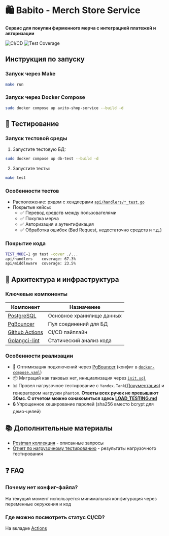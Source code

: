 # 🛍️ Babito - Merch Store Service

**Сервис для покупки фирменного мерча с интеграцией платежей и авторизации**

![CI/CD](https://github.com/ResetPlease/Babito/actions/workflows/go.yml/badge.svg)
![Test Coverage](https://img.shields.io/badge/coverage-67.3%25-green)

## Инструкция по запуску

### Запуск через Make
```bash
make run
```

### Запуск через Docker Compose
```bash
sudo docker compose up avito-shop-service --build -d
```

## 🧪 Тестирование

### Запуск тестовой среды
1. Запустите тестовую БД:
```bash
sudo docker compose up db-test --build -d
```

2. Запустите тесты:
```bash
make test
```

### Особенности тестов
- Расположение: рядом с хендлерами [`api/handlers/*_test.go`](./api/handlers/)
- Покрытые кейсы:
  - ✅ Перевод средств между пользователями
  - ✅ Покупка мерча
  - ✅ Авторизация и аутентификация
  - ✅ Обработка ошибок (Bad Request, недостаточно средств и т.д.)

### Покрытие кода
```bash
TEST_MODE=1 go test -cover ./...
api/handlers    coverage: 67.3% 
api/middleware  coverage: 23.5%
```

## 🔧 Архитектура и инфраструктура

### Ключевые компоненты
| Компонент               | Назначение                          |
|-------------------------|-------------------------------------|
| [PostgreSQL](https://www.postgresql.org/)              | Основное хранилище данных           |
| [PgBouncer](https://www.pgbouncer.org/)               | Пул соединений для БД               |
| [Github Actions](https://github.com/ResetPlease/Babito/actions)| CI/CD пайплайн                      |
| [Golangci-lint](https://golangci-lint.run/)           | Статический анализ кода             |

### Особенности реализации
- 🐘 Оптимизация подключений через [PgBouncer](https://www.pgbouncer.org/) (конфиг в [`docker-compose.yaml`](./docker-compose.yaml))
- 📦 Миграций как таковых нет, инициализация через [`init.sql`](./migrations/init.sql)
- 📊 Провел нагрузочное тестирование с  `Yandex.Tank`([Документация](https://yandextank.readthedocs.io/en/latest/)) и генератором нагрузки `phantom`. **Ответы всех ручек не превышают 30мс. 
С отчетом можно ознакомиться здесь [LOAD_TESTING.md](./load_test/LOAD_TESTING.md)**
- 🔒 Упрощенное хеширование паролей (sha256 вместо bcrypt для демо-целей)

## 📚 Дополнительные материалы
- [Postman коллекция](./postman/Babito.postman_collection.json) - описанные запросы
- [Отчет по нагрузочному тестированию](./load_test/LOAD_TESTING.md) - результаты нагрузочного тестирования

## ❓ FAQ

### Почему нет конфиг-файла?
На текущий момент используется минимальная конфигурация через переменные окружения и код

### Где можно посмотреть статус CI/CD?
На вкладке [Actions](https://github.com/ResetPlease/Babito/actions)
